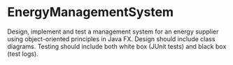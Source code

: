 # EnergyManagementSystem
Design, implement and test a management system for an energy supplier using object-oriented principles in Java FX.  Design should include class diagrams. Testing should include both white box (JUnit tests) and black box (test logs). 
